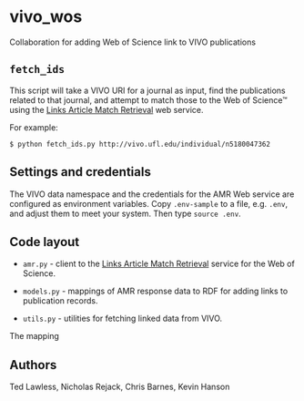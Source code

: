 # vivo_wos
Collaboration for adding Web of Science link to VIVO publications

## `fetch_ids`

This script will take a VIVO URI for a journal as input, find the publications related to that journal, and attempt to match
those to the Web of Science™ using the [Links Article Match Retrieval](http://ipscience-help.thomsonreuters.com/LAMRService/WebServicesOverviewGroup/overview.html) web service.

For example:

`$ python fetch_ids.py http://vivo.ufl.edu/individual/n5180047362`

## Settings and credentials
The VIVO data namespace and the credentials for the AMR Web service are configured as environment variables. Copy `.env-sample` to
a file, e.g. `.env`, and adjust them to meet your system. Then type `source .env`.

## Code layout

* `amr.py` - client to the [Links Article Match Retrieval](http://ipscience-help.thomsonreuters.com/LAMRService/WebServicesOverviewGroup/overview.html) service for the Web of Science.

* `models.py` - mappings of AMR response data to RDF for adding links to publication records.

* `utils.py` - utilities for fetching linked data from VIVO.

The mapping 

## Authors
Ted Lawless, Nicholas Rejack, Chris Barnes, Kevin Hanson
